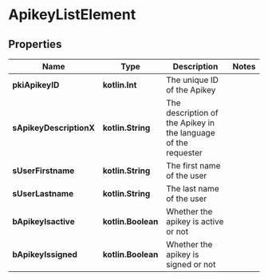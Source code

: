 
# ApikeyListElement

## Properties
| Name | Type | Description | Notes |
| ------------ | ------------- | ------------- | ------------- |
| **pkiApikeyID** | **kotlin.Int** | The unique ID of the Apikey |  |
| **sApikeyDescriptionX** | **kotlin.String** | The description of the Apikey in the language of the requester |  |
| **sUserFirstname** | **kotlin.String** | The first name of the user |  |
| **sUserLastname** | **kotlin.String** | The last name of the user |  |
| **bApikeyIsactive** | **kotlin.Boolean** | Whether the apikey is active or not |  |
| **bApikeyIssigned** | **kotlin.Boolean** | Whether the apikey is signed or not |  |



